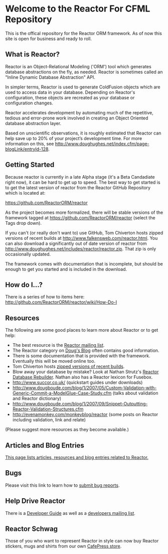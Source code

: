 Welcome to the Reactor For CFML Repository
==========================================
This is the offical repository for the Reactor ORM framework.  As of now this site is open for business and ready to roll.  

What is Reactor?
----------------
Reactor is an Object-Relational Modeling ('ORM') tool which generates database abstractions on the fly, as needed. Reactor is sometimes called an "Inline Dynamic Database Abstraction" API.

In simpler terms, Reactor is used to generate ColdFusion objects which are used to access data in your database.  Depending on Reactor's configuration, these objects are recreated as your database or configuration changes.

Reactor accelerates development by automating much of the repetitive, tedious and error-prone work involved in creating an Object Oriented database abstraction layer.

Based on unscientific observations, it is roughly estimated that Reactor can help save up to 20% of your project’s development time.  For more information on this, see http://www.doughughes.net/index.cfm/page-blogLink/entryId-128.

Getting Started
---------------

Because reactor is currently in a late Alpha stage (it's a Beta Candadiate right now), it can be hard to get up to speed.  The best way to get started is to get the latest version of reactor from the Reactor GitHub Repository which is located at:

https://github.com/ReactorORM/reactor  

As the project becomes more formalized, there will be stable versions of the framework tagged at https://github.com/ReactorORM/reactor (select the Tags drop down).

If you can't (or really don't want to) use GitHub, Tom Chiverton hosts zipped versions of recent builds at http://www.falkensweb.com/reactor.html. You can also download a significantly out of date version of reactor from http://www.doughughes.net/includes/reactor/reactor.zip.  That zip is only occasionally updated. 

The framework comes with documentation that is incomplete, but should be enough to get you started and is included in the download.

How do I...?
------------

There is a series of how to items here: http://github.com/ReactorORM/reactor/wiki/How-Do-I

Resources
---------

The following are some good places to learn more about Reactor or to get help:
 * The best resource is the [Reactor mailing list](http://groups.google.com/group/reactor-users).
 * The Reactor category on [Doug's Blog](http://www.doughughes.net/index.cfm?filter=category&categoryId=30) often contains good information.
 * There is some documentation that is provided with the framework.  Eventually this will be moved online too.
 * Tom Chiverton hosts [zipped versions of recent builds](http://www.falkensweb.com/reactor.html ).
 * Blow away your database by mistake? Look at Nathan Strutz's [Reactor Database Rebuilder](http://www.dopefly.com/ ). Nathan also has a Reactor lexicon for Fusebox.
 * http://www.succor.co.uk/ (quickstart guides under downloads)
 * http://www.dougboude.com/blog/1/2007/05/Custom-Validation-with-Generic-Commit-a-ModelGlue-Case-Study.cfm (talks about validation and Reactor dictionary)
 * http://www.dougboude.com/blog/1/2007/09/Snippet-Outputting-Reactor-Validation-Structures.cfm
 * http://evenamonkey.com/monkeyblog/reactor (some posts on Reactor including validation, link and relate)

(Please suggest more resources as they become available.)

Articles and Blog Entries
-------------------------

[This page lists articles, resources and blog entries related to Reactor.](https://github.com/ReactorORM/reactor/wiki/ArticlesAndBlogs)

Bugs
----

Please visit this link to learn how to [submit bug reports](https://github.com/ReactorORM/reactor/wiki/SubmitBugReports).

Help Drive Reactor
------------------

There is a [Developer Guide](https://github.com/ReactorORM/reactor/wiki/DeveloperGuide) as well as a [developers mailing list](http://groups.google.com/group/reactor-devel?).

Reactor Schwag
--------------

Those of you who want to represent Reactor in style can now buy Reactor stickers, mugs and shirts from our own [CafePress store](http://www.cafepress.com/alagad).